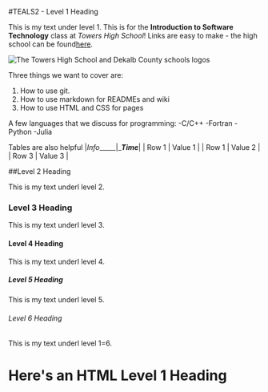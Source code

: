 #TEALS2 - Level 1 Heading 

This is my text under level 1. This is for the **Introduction to Software Technology** class at *Towers High School*! Links are easy to make - the high school can be found[here](https://www.towershs.dekalb.k12.ga.us/).

![The Towers High School and Dekalb County schools logos](https://www.towershs.dekalb.k12.ga.us/sysimages/logo.png)

Three things we want to cover are:
1. How to use git.
2. How to use markdown for READMEs and wiki
3. How to use HTML and CSS for pages

A few languages that we discuss for programming:
 -C/C++
 -Fortran
 -Python
 -Julia
 
 Tables are also helpful
 |_Info______|____Time___|
 | Row 1 | Value 1 |
 | Row 1 | Value 2 |
 | Row 3 | Value 3 | 

##Level 2 Heading 

This is my text underl level 2. 

### Level 3 Heading 

This is my text underl level 3. 

#### Level 4 Heading 

This is my text underl level 4. 

##### Level 5 Heading 

This is my text underl level 5. 

###### Level 6 Heading 

This is my text underl level 1=6. 

<H1>Here's an HTML Level 1 Heading</H1>
